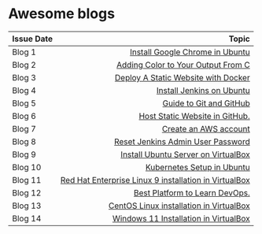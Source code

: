 # Awesome blogs

| Issue Date      |    Topic    |
| :---            |     ----:   |
| Blog 1          | [Install Google Chrome in Ubuntu](https://medium.com/@selvarajk/how-to-install-google-chrome-in-ubuntu-20-04-74326d29d1a5) |
| Blog 2          | [Adding Color to Your Output From C](https://medium.com/@selvarajk/adding-color-to-your-output-from-c-58f1a4dc4e75) |
| Blog 3          | [Deploy A Static Website with Docker](https://medium.com/@selvarajk/deploy-a-static-website-with-docker-597365d04523) |
| Blog 4          | [Install Jenkins on Ubuntu](https://medium.com/@selvarajk/how-to-install-jenkins-on-ubuntu-bf427e9f709e) |
| Blog 5          | [Guide to Git and GitHub](https://medium.com/@selvarajk/guide-to-git-and-github-22189720d1bf) |
| Blog 6          | [Host Static Website in GitHub.](https://medium.com/@selvarajk/how-to-host-static-website-in-github-1191f5288169) |
| Blog 7          | [Create an AWS account](https://medium.com/@selvarajk/how-to-create-an-aws-account-3a6682818355) |
| Blog 8          | [Reset Jenkins Admin User Password](https://medium.com/@selvarajk/how-to-reset-jenkins-admin-user-password-6fb29d4398bb) |
| Blog 9          | [Install Ubuntu Server on VirtualBox](https://medium.com/@selvarajk/install-ubuntu-server-on-virtualbox-57d9b9d490a5) |
| Blog 10         | [Kubernetes Setup in Ubuntu](https://medium.com/@selvarajk/kubernetes-setup-in-ubuntu-c32e8fd2bac0) |
| Blog 11         | [Red Hat Enterprise Linux 9 installation in VirtualBox](https://medium.com/@selvarajk/install-redhat-enterprise-linux-9-in-virtual-box-d98edb7daa68) |
| Blog 12         | [Best Platform to Learn DevOps.](https://medium.com/@selvarajk/best-platform-to-devops-6c1a8860093b) |
| Blog 13         | [CentOS Linux installation in VirtualBox](https://medium.com/@selvarajk/centos-linux-installation-in-virtualbox-719086f37e22) |
| Blog 14         | [Windows 11 Installation in VirtualBox](https://medium.com/@selvarajk/windows-11-installation-in-virtualbox-5f015cf96ce4) |


